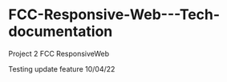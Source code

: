 # FCC-Responsive-Web---Tech-documentation
Project 2 FCC ResponsiveWeb


Testing update feature 10/04/22
